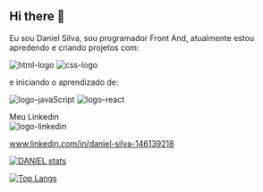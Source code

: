 ## Hi there 👋

Eu sou Daniel Silva, sou programador Front And, atualmente estou apredendo e criando projetos com:

<img src="https://img.shields.io/badge/HTML-239120?style=for-the-badge&logo=html5&logoColor=white" alt="html-logo"/>

<img src="https://img.shields.io/badge/CSS-239120?&style=for-the-badge&logo=css3&logoColor=white" alt="css-logo"/>

e iniciando o aprendizado de:

<img src="https://img.shields.io/badge/JavaScript-F7DF1E?style=for-the-badge&logo=javascript&logoColor=black" alt="logo-javaScript"/>

<img src="https://img.shields.io/badge/React-20232A?style=for-the-badge&logo=react&logoColor=61DAFB" alt="logo-react"/>

Meu Linkedin
<br>
<a href="www.linkedin.com/in/daniel-silva-146139218"></a><img src="https://img.shields.io/badge/LinkedIn-0077B5?style=for-the-badge&logo=linkedin&logoColor=white" alt="logo-linkedin"/>

<a>www.linkedin.com/in/daniel-silva-146139218<a/>

[![DANIEL stats](https://github-readme-stats.vercel.app/api?username=Daniel-spk)](https://github.com/anuraghazra/github-readme-stats)

[![Top Langs](https://github-readme-stats.vercel.app/api/top-langs/?username=Daniel-spk)](https://github.com/anuraghazra/github-readme-stats)
